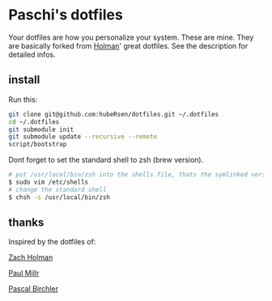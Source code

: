 # Paschi's dotfiles

Your dotfiles are how you personalize your system. These are mine. They are basically forked from
[Holman](https://github.com/holman/dotfiles)' great dotfiles. See the description for detailed infos.

## install

Run this:

```sh
git clone git@github.com:hubeRsen/dotfiles.git ~/.dotfiles
cd ~/.dotfiles
git submodule init
git submodule update --recursive --remote
script/bootstrap
```

Dont forget to set the standard shell to zsh (brew version).

```sh
# put /usr/local/bin/zsh into the shells file, thats the symlinked version of homebrews zsh
$ sudo vim /etc/shells
# change the standard shell
$ chsh -s /usr/local/bin/zsh
```

## thanks

Inspired by the dotfiles of:

[Zach Holman](https://github.com/holman/dotfiles)

[Paul Millr](https://github.com/paulmillr/dotfiles)

[Pascal Birchler](https://github.com/swissspidy/dotfiles)

